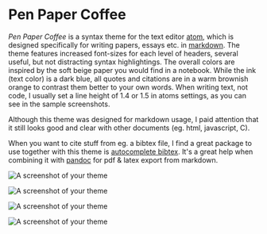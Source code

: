 # Pen Paper Coffee
*Pen Paper Coffee* is a syntax theme for the text editor [atom](http://atom.io/), which is designed specifically for writing papers, essays etc. in [markdown](https://en.wikipedia.org/wiki/Markdown).
The theme features increased font-sizes for each level of headers, several useful, but not distracting syntax highlightings.
The overall colors are inspired by the soft beige paper you would find in a notebook. While the ink (text color) is a dark blue, all quotes and citations are in a warm brownish orange to contrast them better to your own words. When writing text, not code, I usually set a line height of 1.4 or 1.5 in atoms settings, as you can see in the sample screenshots.

Although this theme was designed for markdown usage, I paid attention that it still looks good and clear with other documents (eg. html, javascript, C).

When you want to cite stuff from eg. a bibtex file, I find a great package to use together with this theme is [autocomplete bibtex](https://github.com/apcshields/autocomplete-bibtex). It's a great help when combining it with [pandoc](https://github.com/jgm/pandoc) for pdf & latex export from markdown.


![A screenshot of your theme](https://raw.githubusercontent.com/nylki/PenPaperCoffee-atom-syntax/master/screenshots/penPaperCoffe_1.png)

![A screenshot of your theme](https://raw.githubusercontent.com/nylki/PenPaperCoffee-atom-syntax/master/screenshots/penPaperCoffe_2.png)

![A screenshot of your theme](https://raw.githubusercontent.com/nylki/PenPaperCoffee-atom-syntax/master/screenshots/penPaperCoffe_3.png)

![A screenshot of your theme](https://raw.githubusercontent.com/nylki/PenPaperCoffee-atom-syntax/master/screenshots/penPaperCoffe_4.png)
